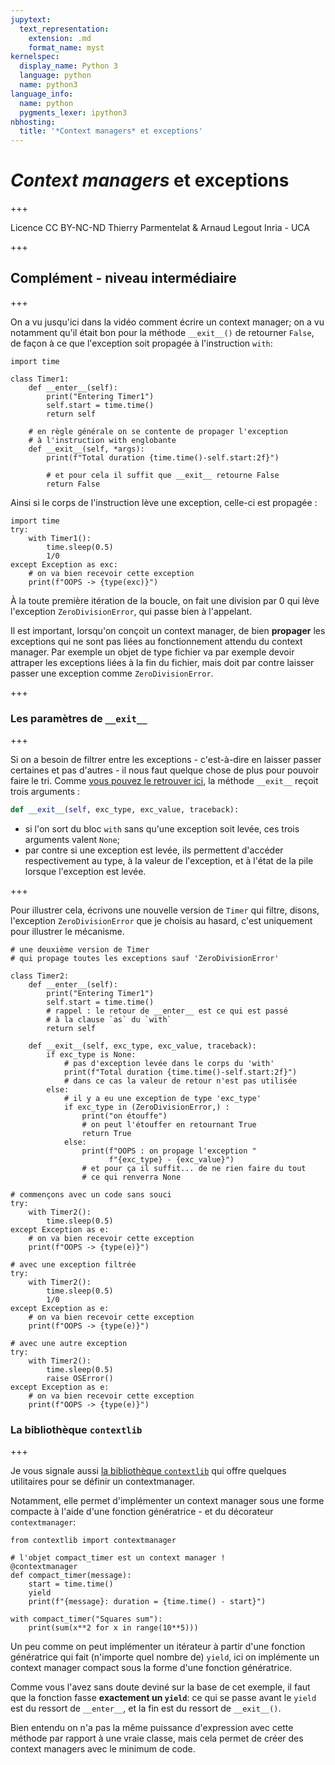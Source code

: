 ```yaml
---
jupytext:
  text_representation:
    extension: .md
    format_name: myst
kernelspec:
  display_name: Python 3
  language: python
  name: python3
language_info:
  name: python
  pygments_lexer: ipython3
nbhosting:
  title: '*Context managers* et exceptions'
---
```


# *Context managers* et exceptions

+++

<div class="licence">
<span>Licence CC BY-NC-ND</span>
<span>Thierry Parmentelat &amp; Arnaud Legout</span>
<span>Inria - UCA</span>
</div>

+++

## Complément - niveau intermédiaire

+++

On a vu jusqu'ici dans la vidéo comment écrire un context manager; on a vu notamment qu'il était bon pour la méthode `__exit__()` de retourner `False`, de façon à ce que l'exception soit propagée à l'instruction `with`:

```{code-cell} ipython3
import time

class Timer1:
    def __enter__(self):
        print("Entering Timer1")
        self.start = time.time()
        return self
    
    # en règle générale on se contente de propager l'exception 
    # à l'instruction with englobante
    def __exit__(self, *args):
        print(f"Total duration {time.time()-self.start:2f}")

        # et pour cela il suffit que __exit__ retourne False
        return False
```

Ainsi si le corps de l'instruction lève une exception, celle-ci est propagée :

```{code-cell} ipython3
import time
try:
    with Timer1():
        time.sleep(0.5)
        1/0
except Exception as exc:
    # on va bien recevoir cette exception
    print(f"OOPS -> {type(exc)}")
```

À la toute première itération de la boucle, on fait une division par 0 qui lève l'exception `ZeroDivisionError`, qui passe bien à l'appelant.

Il est important, lorsqu'on conçoit un context manager, de bien **propager** les exceptions qui ne sont pas liées au fonctionnement attendu du context manager. Par exemple un objet de type fichier va par exemple devoir attraper les exceptions liées à la fin du fichier, mais doit par contre laisser passer une exception comme `ZeroDivisionError`.

+++

### Les paramètres de `__exit__`

+++

Si on a besoin de filtrer entre les exceptions - c'est-à-dire en laisser passer certaines et pas d'autres - il nous faut quelque chose de plus pour pouvoir faire le tri. 
Comme [vous pouvez le retrouver ici](https://docs.python.org/3/reference/datamodel.html#with-statement-context-managers), la méthode `__exit__` reçoit trois arguments :

```python
def __exit__(self, exc_type, exc_value, traceback):
```

* si l'on sort du bloc `with` sans qu'une exception soit levée, ces trois arguments valent `None`;
* par contre si une exception est levée, ils permettent d'accéder respectivement au type, à la valeur de l'exception, et à l'état de la pile lorsque l'exception est levée.

+++

Pour illustrer cela, écrivons une nouvelle version de `Timer` qui filtre, disons, l'exception `ZeroDivisionError` que je choisis au hasard, c'est uniquement pour illustrer le mécanisme.

```{code-cell} ipython3
# une deuxième version de Timer
# qui propage toutes les exceptions sauf 'ZeroDivisionError'

class Timer2:
    def __enter__(self):
        print("Entering Timer1")
        self.start = time.time()
        # rappel : le retour de __enter__ est ce qui est passé
        # à la clause `as` du `with`
        return self
    
    def __exit__(self, exc_type, exc_value, traceback):
        if exc_type is None:
            # pas d'exception levée dans le corps du 'with'
            print(f"Total duration {time.time()-self.start:2f}")
            # dans ce cas la valeur de retour n'est pas utilisée
        else:
            # il y a eu une exception de type 'exc_type'
            if exc_type in (ZeroDivisionError,) :
                print("on étouffe")
                # on peut l'étouffer en retournant True
                return True
            else:
                print(f"OOPS : on propage l'exception "
                      f"{exc_type} - {exc_value}")
                # et pour ça il suffit... de ne rien faire du tout
                # ce qui renverra None 
```

```{code-cell} ipython3
# commençons avec un code sans souci
try:
    with Timer2():
        time.sleep(0.5)
except Exception as e:
    # on va bien recevoir cette exception
    print(f"OOPS -> {type(e)}")
```

```{code-cell} ipython3
# avec une exception filtrée
try:
    with Timer2():
        time.sleep(0.5)
        1/0
except Exception as e:
    # on va bien recevoir cette exception
    print(f"OOPS -> {type(e)}")
```

```{code-cell} ipython3
# avec une autre exception 
try:
    with Timer2():
        time.sleep(0.5)
        raise OSError()
except Exception as e:
    # on va bien recevoir cette exception
    print(f"OOPS -> {type(e)}")
```

### La bibliothèque `contextlib`

+++

Je vous signale aussi [la bibliothèque `contextlib`](https://docs.python.org/3/library/contextlib.html) qui offre quelques utilitaires pour se définir un contextmanager.

Notamment, elle permet d'implémenter un context manager sous une forme compacte à l'aide d'une fonction génératrice - et du décorateur `contextmanager`:

```{code-cell} ipython3
from contextlib import contextmanager
```

```{code-cell} ipython3
# l'objet compact_timer est un context manager !
@contextmanager
def compact_timer(message):
    start = time.time()
    yield
    print(f"{message}: duration = {time.time() - start}")
```

```{code-cell} ipython3
with compact_timer("Squares sum"):
    print(sum(x**2 for x in range(10**5)))
```

Un peu comme on peut implémenter un itérateur à partir d'une fonction génératrice qui fait (n'importe quel nombre de) `yield`, ici on implémente un context manager compact sous la forme d'une fonction génératrice.

Comme vous l'avez sans doute deviné sur la base de cet exemple, il faut que la fonction fasse **exactement un `yield`**: ce qui se passe avant le `yield` est du ressort de `__enter__`, et la fin est du ressort de `__exit__()`. 

Bien entendu on n'a pas la même puissance d'expression avec cette méthode par rapport à une vraie classe, mais cela permet de créer des context managers avec le minimum de code.
